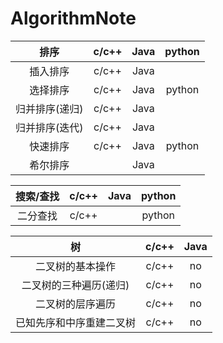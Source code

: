# AlgorithmNote


|   **排序** | c/c++ |  Java |python |
|  :--------:| :---: | :--:| :--:|
|  插入排序 |  c/c++  | Java |  |
| 选择排序  |  c/c++  | Java | python |
| 归并排序(递归)  |  c/c++  | Java |  |
| 归并排序(迭代)  |  c/c++  | Java |  |
| 快速排序 |  c/c++  | Java | python  |
| 希尔排序 |    | Java |   |


| 搜索/查找 |  c/c++ | Java | python |
| :---: | :----:| :---: | :--:|
|  二分查找 |  c/c++ |  | python |


| 树 |  c/c++ |Java |
| :---: | :--------:| :------: |
| 二叉树的基本操作 | c/c++ |  no  |
| 二叉树的三种遍历(递归) | c/c++ |  no  |
| 二叉树的层序遍历 | c/c++ |  no  |
| 已知先序和中序重建二叉树 | c/c++ |  no  |

